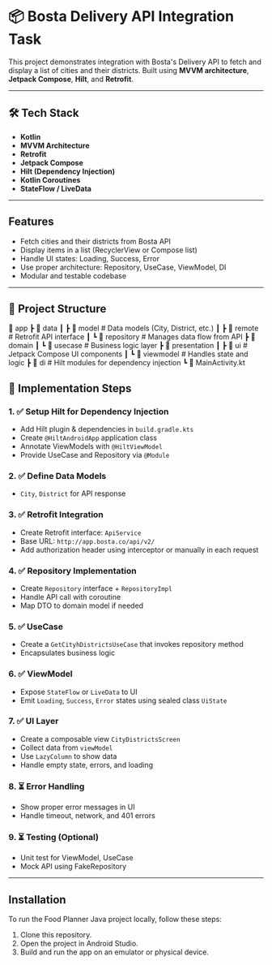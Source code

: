 # 📦 Bosta Delivery API Integration Task

This project demonstrates integration with Bosta's Delivery API to fetch and display a list of cities and their districts. Built using **MVVM architecture**, **Jetpack Compose**, **Hilt**, and **Retrofit**.

---

## 🛠 Tech Stack

- **Kotlin**
- **MVVM Architecture**
- **Retrofit**
- **Jetpack Compose**
- **Hilt (Dependency Injection)**
- **Kotlin Coroutines**
- **StateFlow / LiveData**

---

## Features

- Fetch cities and their districts from Bosta API
-  Display items in a list (RecyclerView or Compose list)
-  Handle UI states: Loading, Success, Error
-  Use proper architecture: Repository, UseCase, ViewModel, DI
-  Modular and testable codebase

---

## 📁 Project Structure
📂 app
┣ 📂 data
┃ ┣ 📂 model # Data models (City, District, etc.)
┃ ┣ 📂 remote # Retrofit API interface
┃ ┗ 📂 repository # Manages data flow from API
┣ 📂 domain
┃ ┗ 📂 usecase # Business logic layer
┣ 📂 presentation
┃ ┣ 📂 ui # Jetpack Compose UI components
┃ ┗ 📂 viewmodel # Handles state and logic
┣ 📂 di # Hilt modules for dependency injection
┗ 📜 MainActivity.kt

## 🚧 Implementation Steps 

### 1. ✅ Setup Hilt for Dependency Injection
- Add Hilt plugin & dependencies in `build.gradle.kts`
- Create `@HiltAndroidApp` application class
- Annotate ViewModels with `@HiltViewModel`
- Provide UseCase and Repository via `@Module`

### 2. ✅ Define Data Models
- `City`, `District` for API response

### 3. ✅ Retrofit Integration
- Create Retrofit interface: `ApiService`
- Base URL: `http://app.bosta.co/api/v2/`
- Add authorization header using interceptor or manually in each request

### 4. ✅ Repository Implementation
- Create `Repository` interface + `RepositoryImpl`
- Handle API call with coroutine
- Map DTO to domain model if needed

### 5. ✅ UseCase
- Create a `GetCityhDistrictsUseCase` that invokes repository method
- Encapsulates business logic

### 6. ✅ ViewModel
- Expose `StateFlow` or `LiveData` to UI
- Emit `Loading`, `Success`, `Error` states using sealed class `UiState`

### 7. ✅ UI Layer
- Create a composable view `CityDistrictsScreen`
- Collect data from `viewModel`
- Use `LazyColumn` to show data
- Handle empty state, errors, and loading

### 8. ⏳ Error Handling
- Show proper error messages in UI
- Handle timeout, network, and 401 errors

### 9. ⏳ Testing (Optional)
- Unit test for ViewModel, UseCase
- Mock API using FakeRepository

---
## Installation

To run the Food Planner Java project locally, follow these steps:

1. Clone this repository.
2. Open the project in Android Studio.
3. Build and run the app on an emulator or physical device.

